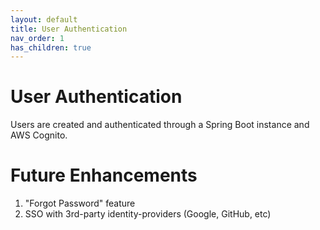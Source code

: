 ```yaml
---
layout: default
title: User Authentication
nav_order: 1
has_children: true
---
```


# User Authentication
Users are created and authenticated through a Spring Boot instance and AWS Cognito.

# Future Enhancements
1. "Forgot Password" feature
2. SSO with 3rd-party identity-providers (Google, GitHub, etc)
